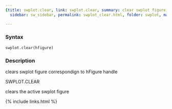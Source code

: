```yaml
---
{title: swplot.clear, link: swplot.clear, summary: clear swplot figure, keywords: sample,
  sidebar: sw_sidebar, permalink: swplot_clear.html, folder: swplot, mathjax: 'true'}

---
```


### Syntax

`swplot.clear(hfigure)`

### Description

clears swplot figure correspondign to hFigure handle
 
SWPLOT.CLEAR
 
clears the active swplot figure

{% include links.html %}
